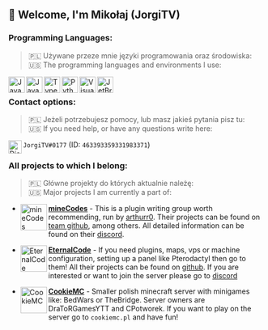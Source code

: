 ## 👋 Welcome, I'm Mikołaj (JorgiTV)

### Programming Languages:
> 🇵🇱 Używane przeze mnie języki programowania oraz środowiska:  
> 🇺🇸 The programming languages and environments I use:

<img align="left" alt="Java" width="32px" src="https://simpleicons.org/icons/java.svg"/>
<img align="left" alt="JavaScript" width="32px" src="https://simpleicons.org/icons/javascript.svg"/>
<img align="left" alt="TypeScript" width="32px" src="https://simpleicons.org/icons/typescript.svg"/>
<img align="left" alt="Python" width="32px" src="https://simpleicons.org/icons/python.svg"/>
<img align="left" alt="Visual Studio Code" width="32px" src="https://simpleicons.org/icons/visualstudiocode.svg"/>
<img align="left" alt="JetBrains" width="32px" src="https://simpleicons.org/icons/jetbrains.svg"/>
<br>

### Contact options:
> 🇵🇱 Jeżeli potrzebujesz pomocy, lub masz jakieś pytania pisz tu:   
> 🇺🇸 If you need help, or have any questions write here:

<img align="left" alt="Discord" width="26px" src="https://simpleicons.org/icons/discord.svg" /> `JorgiTV#0177` (ID: `463393359331983371`)

### All projects to which I belong:
> 🇵🇱 Główne projekty do których aktualnie należę:   
> 🇺🇸 Major projects I am currently a part of:

- [<img align="left" alt="mineCodes" width="52px" src="https://avatars.githubusercontent.com/u/79703096?s=200&v=4" /> **mineCodes**](https://minecodes.pl) - This is a plugin writing group worth recommending, run by [arthurr0](https://github.com/arthurr0). Their projects can be found on [team github](https://github.com/mineCodesDevelopment), among others. All detailed information can be found on their [discord](https://discord.gg/invite/37NXPX7tdc).

- [<img align="left" alt="EternalCode" width="52px" src="https://avatars.githubusercontent.com/u/91019812?s=200&v=4" /> **EternalCode**](https://eternalcode.pl/) - If you need plugins, maps, vps or machine configuration, setting up a panel like Pterodactyl then go to them! All their projects can be found on [github](https://github.com/EternalCodeTeam). If you are interested or want to join the server please go to [discord](https://discord.gg/7FFFbqSdpU)

- [<img align="left" alt="CookieMC" width="52px" src="https://cdn.discordapp.com/icons/904747632499499109/62827ab51334651ffc67a4f3f15f76b9.webp?size=1024" /> **CookieMC**](https://cookiemc.pl/) - Smaller polish minecraft server with minigames like: BedWars or TheBridge. Server owners are DraToRGamesYTT and CPotworek. If you want to play on the server go to `cookiemc.pl` and have fun!
